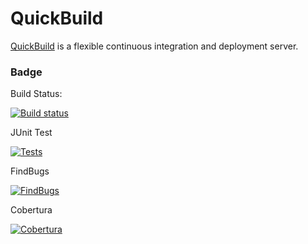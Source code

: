 # QuickBuild
[QuickBuild](https://www.pmease.com) is a flexible continuous integration and deployment server.

### Badge

Build Status:

[![Build status](http://demo.pmease.com/rest/badge/build/25.latest/status.svg)](http://demo.pmease.com)

JUnit Test

[![Tests](http://demo.pmease.com/rest/badge/build/25.latest/junit.svg)](http://demo.pmease.com)

FindBugs

[![FindBugs](http://demo.pmease.com/rest/badge/build/25.latest/findbugs.svg)](http://demo.pmease.com)

Cobertura

[![Cobertura](http://demo.pmease.com/rest/badge/build/25.latest/cobertura.svg)](http://demo.pmease.com)
